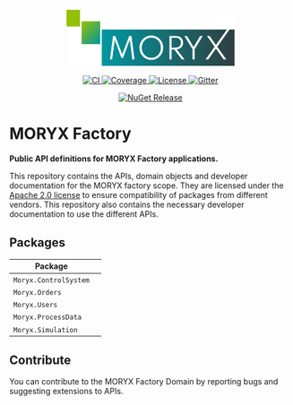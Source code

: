 <p align="center">
    <img src="docs/resources/MORYX_logo.svg" alt="MORYX Logo" width="300px" />
</p>

<p align="center">
    <a href="https://github.com/PHOENIXCONTACT/MORYX-Factory/workflows">
        <img src="https://github.com/PHOENIXCONTACT/MORYX-Factory/workflows/CI/badge.svg" alt="CI">
    </a>
    <a href="https://codecov.io/gh/PHOENIXCONTACT/MORYX-Factory/coverage.svg?branch=dev">
        <img alt="Coverage" src="https://codecov.io/gh/PHOENIXCONTACT/MORYX-Factory/coverage.svg?branch=dev" />
    </a>
    <a href="https://github.com/PHOENIXCONTACT/MORYX-Factory/blob/dev/LICENSE">
        <img src="https://img.shields.io/github/license/PHOENIXCONTACT/MORYX-Factory" alt="License">
    </a>
    <a href="https://gitter.im/PHOENIXCONTACT/MORYX?utm_source=badge&utm_medium=badge&utm_campaign=pr-badge">
        <img src="https://badges.gitter.im/PHOENIXCONTACT/MORYX.svg" alt="Gitter">
    </a>
</p>

<p align="center">
    <a href="https://www.nuget.org/packages/Moryx/">
        <img alt="NuGet Release" src="https://img.shields.io/nuget/v/Moryx.ControlSystem?color=0098A1">
    </a>
</p>

# MORYX Factory

**Public API definitions for MORYX Factory applications.**

This repository contains the APIs, domain objects and developer documentation for the MORYX factory scope. They are licensed under the [Apache 2.0 license](LICENSE) to ensure compatibility of packages from different vendors. This repository also contains the necessary developer documentation to use the different APIs.

## Packages

| Package |  |
|--|--|
| `Moryx.ControlSystem` |  |
| `Moryx.Orders` |  |
| `Moryx.Users` |  | 
| `Moryx.ProcessData` |  |
| `Moryx.Simulation` |  |
## Contribute

You can contribute to the MORYX Factory Domain by reporting bugs and suggesting extensions to APIs.